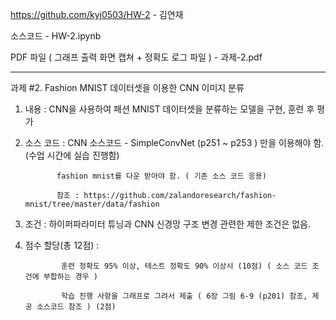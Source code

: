 https://github.com/kyj0503/HW-2 - 김연재

소스코드 - HW-2.ipynb

PDF 파일 ( 그래프 출력 화면 캡쳐 + 정확도 로그 파일 ) - 과제-2.pdf

------------------------------------------------------------------------------------------------------------

과제 #2. Fashion MNIST 데이터셋을 이용한 CNN 이미지 분류

1. 내용 : CNN을 사용하여 패션 MNIST 데이터셋을 분류하는 모델을 구현, 훈련 후 평가 

2. 소스 코드 : CNN 소스코드 -  SimpleConvNet (p251 ~ p253 ) 만을 이용해야 함. (수업 시간에 실습 진행함)
   
              fashion mnist를 다운 받아야 함. ( 기존 소스 코드 응용)
   
              참조 : https://github.com/zalandoresearch/fashion-mnist/tree/master/data/fashion

5. 조건 : 하이퍼파라미터 튜닝과 CNN 신경망 구조 변경 관련한 제한 조건은 없음.  

6. 점수  할당(총 12점) :

               훈련 정확도 95% 이상, 테스트 정확도 90% 이상시 (10점) ( 소스 코드 조건에 부합하는 경우 )
   
               학습 진행 사항을 그래프로 그려서 제출 ( 6장 그림 6-9 (p201) 참조, 제공 소스코드 참조 ) (2점)
